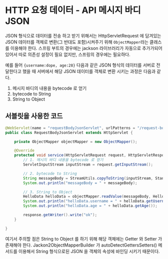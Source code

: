 # HTTP 요청 데이터 - API 메시지 바디 JSON

JSON 형식으로 데이터를 전송 하고 받기 위해서는 HttpServletRequest 에 담겨있는 JSON 데이터를 객체로 변환(그 반대도 포함)시켜주기 위해
`ObjectMapper`라는 클래스를 이용해야 한다. 스프링 부트의 경우에는 jackson 라이브러리가 자동으로 추가가되어있어서 따로 의존성 설정이 필요 없지만,
스프링의 경우에는 필요하다.

예를 들어 `{username:dope, age:28}` 다음과 같은 JSON 형식의 데이터를 서버로 전달한다고 했을 때 서버에서 해당 JSON 데이터를 객체로 변환 시키는 과정은 다음과 같다.

1. 메시지 바디의 내용을 bytecode 로 얻기
2. bytecode to String
3. String to Object

## 서블릿을 사용한 코드

```java
@WebServlet(name = "requestBodyJsonServlet", urlPatterns = "/request-body-json")
public class RequestBodyJsonServlet extends HttpServlet {

    private ObjectMapper objectMapper = new ObjectMapper();

    @Override
    protected void service(HttpServletRequest request, HttpServletResponse response) throws ServletException, IOException {
        // 1. 메시지 바디 내용을 bytecode 로 얻기
        ServletInputStream inputStream = request.getInputStream();

        // 2. bytecode to String
        String messageBody = StreamUtils.copyToString(inputStream, StandardCharsets.UTF_8); // {username:dope, age:28} 형식의 문자열
        System.out.println("messageBody = " + messageBody);

        // 3. String to Object
        HelloData helloData = objectMapper.readValue(messageBody, HelloData.class); 
        System.out.println("helloData.username = " + helloData.getUsername());
        System.out.println("helloData.age = " + helloData.getAge());

        response.getWriter().write("ok");
    }

}
```

여기서 주의할 점은 String to Object 를 하기 위해 해당 객체에는 Getter 와 Setter 가 존재해야 한다.
Jackon2ObjectMapperBuilder 가 autoDetectGettersSetters() 메서드를 이용해서 String 형식으로된 JSON 을 객체의 속성에 바인딩 시키기 때문이다.

